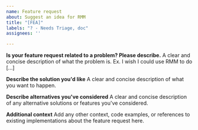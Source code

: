 ```yaml
---
name: Feature request
about: Suggest an idea for RMM
title: "[FEA]"
labels: "? - Needs Triage, doc"
assignees: ''

---
```


**Is your feature request related to a problem? Please describe.**
A clear and concise description of what the problem is. Ex. I wish I could use RMM to do [...]

**Describe the solution you'd like**
A clear and concise description of what you want to happen.

**Describe alternatives you've considered**
A clear and concise description of any alternative solutions or features you've considered.

**Additional context**
Add any other context, code examples, or references to existing implementations about the feature request here.
